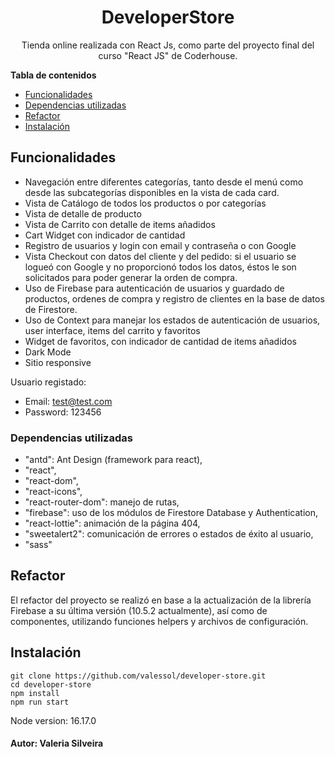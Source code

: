 <div align="center">

# DeveloperStore

Tienda online realizada con React Js, como parte del proyecto final del curso "React JS" de Coderhouse.

</div>

**Tabla de contenidos**

- [Funcionalidades](#funcionalidades)
- [Dependencias utilizadas](#dependencias-utilizadas)
- [Refactor](#refactor)
- [Instalación](#instalación)

## Funcionalidades

- Navegación entre diferentes categorías, tanto desde el menú como desde las subcategorías disponibles en la vista de cada card.
- Vista de Catálogo de todos los productos o por categorías
- Vista de detalle de producto
- Vista de Carrito con detalle de items añadidos
- Cart Widget con indicador de cantidad
- Registro de usuarios y login con email y contraseña o con Google
- Vista Checkout con datos del cliente y del pedido: si el usuario se logueó con Google y no proporcionó todos los datos, éstos le son solicitados para poder generar la orden de compra.
- Uso de Firebase para autenticación de usuarios y guardado de productos, ordenes de compra y registro de clientes en la base de datos de Firestore.
- Uso de Context para manejar los estados de autenticación de usuarios, user interface, items del carrito y favoritos
- Widget de favoritos, con indicador de cantidad de items añadidos
- Dark Mode
- Sitio responsive

Usuario registado:

- Email: test@test.com
- Password: 123456

### Dependencias utilizadas

- "antd": Ant Design (framework para react),
- "react",
- "react-dom",
- "react-icons",
- "react-router-dom": manejo de rutas,
- "firebase": uso de los módulos de Firestore Database y Authentication,
- "react-lottie": animación de la página 404,
- "sweetalert2": comunicación de errores o estados de éxito al usuario,
- "sass"

## Refactor

El refactor del proyecto se realizó en base a la actualización de la librería Firebase a su última versión (10.5.2 actualmente), así como de componentes, utilizando funciones helpers y archivos de configuración.

## Instalación

```
git clone https://github.com/valessol/developer-store.git
cd developer-store
npm install
npm run start
```

Node version: 16.17.0

#### Autor: Valeria Silveira
